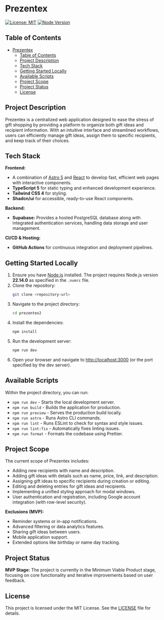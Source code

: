 # Prezentex

[![License: MIT](https://img.shields.io/badge/License-MIT-yellow.svg)](https://opensource.org/licenses/MIT) [![Node Version](https://img.shields.io/badge/Node-22.14.0-blue.svg)](https://nodejs.org/)

## Table of Contents
- [Prezentex](#prezentex)
  - [Table of Contents](#table-of-contents)
  - [Project Description](#project-description)
  - [Tech Stack](#tech-stack)
  - [Getting Started Locally](#getting-started-locally)
  - [Available Scripts](#available-scripts)
  - [Project Scope](#project-scope)
  - [Project Status](#project-status)
  - [License](#license)

## Project Description
Prezentex is a centralized web application designed to ease the stress of gift shopping by providing a platform to organize both gift ideas and recipient information. With an intuitive interface and streamlined workflows, users can efficiently manage gift ideas, assign them to specific recipients, and keep track of their choices.

## Tech Stack
**Frontend:**
- A combination of [Astro 5](https://astro.build) and [React](https://reactjs.org) to develop fast, efficient web pages with interactive components.
- **TypeScript 5** for static typing and enhanced development experience.
- **Tailwind CSS 4** for styling.
- **Shadcn/ui** for accessible, ready-to-use React components.

**Backend:**
- **Supabase:** Provides a hosted PostgreSQL database along with integrated authentication services, handling data storage and user management.

**CI/CD & Hosting:**
- **GitHub Actions** for continuous integration and deployment pipelines.

## Getting Started Locally
1. Ensure you have [Node.js](https://nodejs.org/) installed. The project requires Node.js version **22.14.0** as specified in the `.nvmrc` file.
2. Clone the repository:
   ```sh
   git clone <repository-url>
   ```
3. Navigate to the project directory:
   ```sh
   cd prezentex2
   ```
4. Install the dependencies:
   ```sh
   npm install
   ```
5. Run the development server:
   ```sh
   npm run dev
   ```
6. Open your browser and navigate to [http://localhost:3000](http://localhost:3000) (or the port specified by the dev server).

## Available Scripts
Within the project directory, you can run:
- `npm run dev` - Starts the local development server.
- `npm run build` - Builds the application for production.
- `npm run preview` - Serves the production build locally.
- `npm run astro` - Runs Astro CLI commands.
- `npm run lint` - Runs ESLint to check for syntax and style issues.
- `npm run lint:fix` - Automatically fixes linting issues.
- `npm run format` - Formats the codebase using Prettier.

## Project Scope
The current scope of Prezentex includes:
- Adding new recipients with name and description.
- Adding gift ideas with details such as name, price, link, and description.
- Assigning gift ideas to specific recipients during creation or editing.
- Editing and deleting entries for gift ideas and recipients.
- Implementing a unified styling approach for modal windows.
- User authentication and registration, including Google account integration (with row-level security).

**Exclusions (MVP):**
- Reminder systems or in-app notifications.
- Advanced filtering or data analytics features.
- Sharing gift ideas between users.
- Mobile application support.
- Extended options like birthday or name day tracking.

## Project Status
**MVP Stage:** The project is currently in the Minimum Viable Product stage, focusing on core functionality and iterative improvements based on user feedback.

## License
This project is licensed under the MIT License. See the [LICENSE](LICENSE) file for details. 